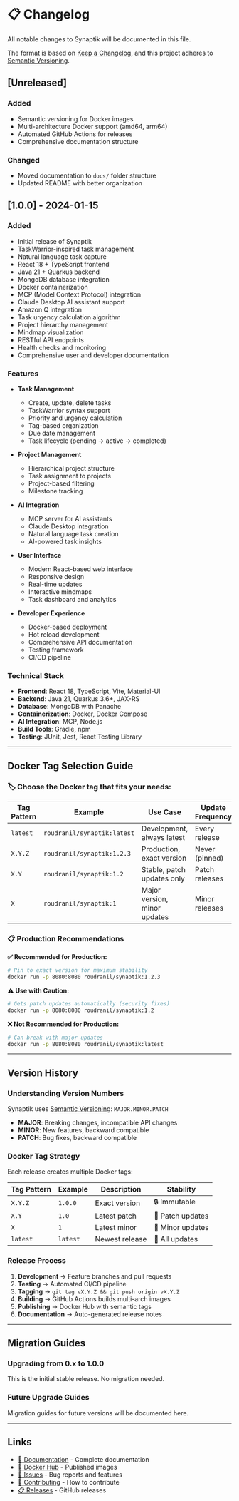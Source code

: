 # 📋 Changelog

All notable changes to Synaptik will be documented in this file.

The format is based on [Keep a Changelog](https://keepachangelog.com/en/1.0.0/),
and this project adheres to [Semantic Versioning](https://semver.org/spec/v2.0.0.html).

## [Unreleased]

### Added
- Semantic versioning for Docker images
- Multi-architecture Docker support (amd64, arm64)
- Automated GitHub Actions for releases
- Comprehensive documentation structure

### Changed
- Moved documentation to `docs/` folder structure
- Updated README with better organization

## [1.0.0] - 2024-01-15

### Added
- Initial release of Synaptik
- TaskWarrior-inspired task management
- Natural language task capture
- React 18 + TypeScript frontend
- Java 21 + Quarkus backend
- MongoDB database integration
- Docker containerization
- MCP (Model Context Protocol) integration
- Claude Desktop AI assistant support
- Amazon Q integration
- Task urgency calculation algorithm
- Project hierarchy management
- Mindmap visualization
- RESTful API endpoints
- Health checks and monitoring
- Comprehensive user and developer documentation

### Features
- **Task Management**
  - Create, update, delete tasks
  - TaskWarrior syntax support
  - Priority and urgency calculation
  - Tag-based organization
  - Due date management
  - Task lifecycle (pending → active → completed)

- **Project Management**
  - Hierarchical project structure
  - Task assignment to projects
  - Project-based filtering
  - Milestone tracking

- **AI Integration**
  - MCP server for AI assistants
  - Claude Desktop integration
  - Natural language task creation
  - AI-powered task insights

- **User Interface**
  - Modern React-based web interface
  - Responsive design
  - Real-time updates
  - Interactive mindmaps
  - Task dashboard and analytics

- **Developer Experience**
  - Docker-based deployment
  - Hot reload development
  - Comprehensive API documentation
  - Testing framework
  - CI/CD pipeline

### Technical Stack
- **Frontend**: React 18, TypeScript, Vite, Material-UI
- **Backend**: Java 21, Quarkus 3.6+, JAX-RS
- **Database**: MongoDB with Panache
- **Containerization**: Docker, Docker Compose
- **AI Integration**: MCP, Node.js
- **Build Tools**: Gradle, npm
- **Testing**: JUnit, Jest, React Testing Library

---

## Docker Tag Selection Guide

### 🏷️ Choose the Docker tag that fits your needs:

| Tag Pattern | Example | Use Case | Update Frequency | Stability |
|-------------|---------|----------|------------------|-----------|
| `latest` | `roudranil/synaptik:latest` | Development, always latest | Every release | 🔄 Updates automatically |
| `X.Y.Z` | `roudranil/synaptik:1.2.3` | Production, exact version | Never (pinned) | 🔒 Immutable |
| `X.Y` | `roudranil/synaptik:1.2` | Stable, patch updates only | Patch releases | 🔄 Patch updates |
| `X` | `roudranil/synaptik:1` | Major version, minor updates | Minor releases | 🔄 Minor updates |

### 📋 Production Recommendations

**✅ Recommended for Production:**
```bash
# Pin to exact version for maximum stability
docker run -p 8080:8080 roudranil/synaptik:1.2.3
```

**⚠️ Use with Caution:**
```bash
# Gets patch updates automatically (security fixes)
docker run -p 8080:8080 roudranil/synaptik:1.2
```

**❌ Not Recommended for Production:**
```bash
# Can break with major updates
docker run -p 8080:8080 roudranil/synaptik:latest
```

---

## Version History

### Understanding Version Numbers

Synaptik uses [Semantic Versioning](https://semver.org/): `MAJOR.MINOR.PATCH`

- **MAJOR**: Breaking changes, incompatible API changes
- **MINOR**: New features, backward compatible
- **PATCH**: Bug fixes, backward compatible

### Docker Tag Strategy

Each release creates multiple Docker tags:

| Tag Pattern | Example | Description | Stability |
|-------------|---------|-------------|-----------|
| `X.Y.Z` | `1.0.0` | Exact version | 🔒 Immutable |
| `X.Y` | `1.0` | Latest patch | 🔄 Patch updates |
| `X` | `1` | Latest minor | 🔄 Minor updates |
| `latest` | `latest` | Newest release | 🔄 All updates |

### Release Process

1. **Development** → Feature branches and pull requests
2. **Testing** → Automated CI/CD pipeline
3. **Tagging** → `git tag vX.Y.Z && git push origin vX.Y.Z`
4. **Building** → GitHub Actions builds multi-arch images
5. **Publishing** → Docker Hub with semantic tags
6. **Documentation** → Auto-generated release notes

---

## Migration Guides

### Upgrading from 0.x to 1.0.0

This is the initial stable release. No migration needed.

### Future Upgrade Guides

Migration guides for future versions will be documented here.

---

## Links

- [📖 Documentation](WIKI.md) - Complete documentation
- [🐳 Docker Hub](https://hub.docker.com/r/roudranil/synaptik) - Published images
- [📝 Issues](https://github.com/roudranil/synaptik/issues) - Bug reports and features
- [🤝 Contributing](../CONTRIBUTING.md) - How to contribute
- [📋 Releases](https://github.com/roudranil/synaptik/releases) - GitHub releases

